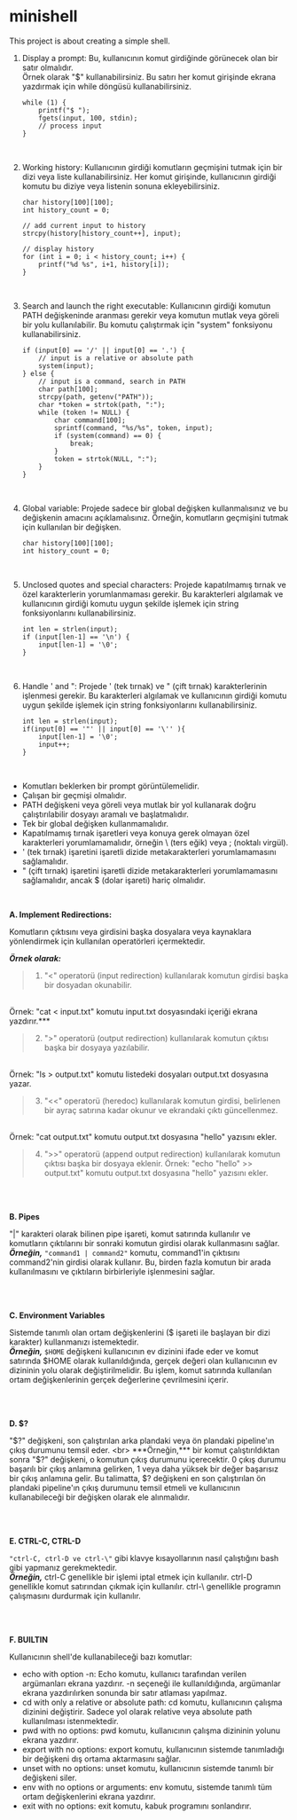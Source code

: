 # minishell
This project is about creating a simple shell.

1.  Display a prompt: Bu, kullanıcının komut girdiğinde görünecek olan bir satır olmalıdır. <br>
Örnek olarak "$" kullanabilirsiniz. Bu satırı her komut girişinde ekrana yazdırmak için while döngüsü kullanabilirsiniz.

        while (1) {
	        printf("$ ");
	        fgets(input, 100, stdin);
	        // process input
	    }


<br>


2.  Working history: Kullanıcının girdiği komutların geçmişini tutmak için bir dizi veya liste kullanabilirsiniz. Her komut girişinde, kullanıcının girdiği komutu bu diziye veya listenin sonuna ekleyebilirsiniz.

        char history[100][100];
    	int history_count = 0;
    
    	// add current input to history
    	strcpy(history[history_count++], input);
    
    	// display history
    	for (int i = 0; i < history_count; i++) {
    		printf("%d %s", i+1, history[i]);
    	}


<br>


3.  Search and launch the right executable: Kullanıcının girdiği komutun PATH değişkeninde aranması gerekir veya komutun mutlak veya göreli bir yolu kullanılabilir. Bu komutu çalıştırmak için "system" fonksiyonu kullanabilirsiniz.

        if (input[0] == '/' || input[0] == '.') {
            // input is a relative or absolute path
            system(input);
        } else {
            // input is a command, search in PATH
            char path[100];
            strcpy(path, getenv("PATH"));
            char *token = strtok(path, ":");
            while (token != NULL) {
                char command[100];
                sprintf(command, "%s/%s", token, input);
                if (system(command) == 0) {
                    break;
                }
                token = strtok(NULL, ":");
            }
        }

    
<br>


4.  Global variable: Projede sadece bir global değişken kullanmalısınız ve bu değişkenin amacını açıklamalısınız. Örneğin, komutların geçmişini tutmak için kullanılan bir değişken.

        char history[100][100];
        int history_count = 0;


<br>


5.  Unclosed quotes and special characters: Projede kapatılmamış tırnak ve özel karakterlerin yorumlanmaması gerekir. Bu karakterleri algılamak ve kullanıcının girdiği komutu uygun şekilde işlemek için string fonksiyonlarını kullanabilirsiniz.

        int len = strlen(input);
        if (input[len-1] == '\n') {
            input[len-1] = '\0';
        }

    
<br>


6.  Handle ' and ": Projede ' (tek tırnak) ve " (çift tırnak) karakterlerinin işlenmesi gerekir. Bu karakterleri algılamak ve kullanıcının girdiği komutu uygun şekilde işlemek için string fonksiyonlarını kullanabilirsiniz.


        int len = strlen(input);
        if(input[0] == '"' || input[0] == '\'' ){
            input[len-1] = '\0';
            input++;
        }


<br>


- Komutları beklerken bir prompt görüntülemelidir.
- Çalışan bir geçmişi olmalıdır.
- PATH değişkeni veya göreli veya mutlak bir yol kullanarak doğru çalıştırılabilir dosyayı aramalı ve başlatmalıdır.
- Tek bir global değişken kullanmamalıdır.
- Kapatılmamış tırnak işaretleri veya konuya gerek olmayan özel karakterleri yorumlamamalıdır, örneğin \ (ters eğik) veya ; (noktalı virgül).
- ' (tek tırnak) işaretini işaretli dizide metakarakterleri yorumlamamasını sağlamalıdır.
- " (çift tırnak) işaretini işaretli dizide metakarakterleri yorumlamamasını sağlamalıdır, ancak $ (dolar işareti) hariç olmalıdır.


<br>


**A. Implement Redirections:** <br>

Komutların çıktısını veya girdisini başka dosyalara veya kaynaklara yönlendirmek için kullanılan operatörleri içermektedir.

***Örnek olarak:*** <br>
> 1. "<" operatorü (input redirection) kullanılarak komutun girdisi başka bir dosyadan okunabilir.
<br />
Örnek: "cat < input.txt" komutu input.txt dosyasındaki içeriği ekrana yazdırır.***

> 2. ">" operatorü (output redirection) kullanılarak komutun çıktısı başka bir dosyaya yazılabilir. 
<br>
Örnek: "ls > output.txt" komutu listedeki dosyaları output.txt dosyasına yazar.

> 3. "<<" operatorü (heredoc) kullanılarak komutun girdisi, belirlenen bir ayraç satırına kadar okunur ve ekrandaki çıktı güncellenmez. 
<br>
Örnek: "cat output.txt" komutu output.txt dosyasına "hello" yazısını ekler. 

> 4. ">>" operatorü (append output redirection) kullanılarak komutun çıktısı başka bir dosyaya eklenir. 
Örnek: "echo "hello" >> output.txt" komutu output.txt dosyasına "hello" yazısını ekler.


<br />
<br />


**B. Pipes** <br>

"|" karakteri olarak bilinen pipe işareti, komut satırında kullanılır ve komutların çıktılarını bir sonraki komutun girdisi olarak kullanmasını sağlar. <br>
***Örneğin,*** `"command1 | command2"` komutu, command1'in çıktısını command2'nin girdisi olarak kullanır. Bu, birden fazla komutun bir arada kullanılmasını ve çıktıların birbirleriyle işlenmesini sağlar.


<br />
<br />


**C. Environment Variables**

Sistemde tanımlı olan ortam değişkenlerini ($ işareti ile başlayan bir dizi karakter) kullanmanızı istemektedir. <br> 
***Örneğin,*** `$HOME` değişkeni kullanıcının ev dizinini ifade eder ve komut satırında $HOME olarak kullanıldığında, gerçek değeri olan kullanıcının ev dizininin yolu olarak değiştirilmelidir. Bu işlem, komut satırında kullanılan ortam değişkenlerinin gerçek değerlerine çevrilmesini içerir.


<br />
<br />


**D. $?**

"$?" değişkeni, son çalıştırılan arka plandaki veya ön plandaki pipeline'ın çıkış durumunu temsil eder. <br>
***Örneğin,*** bir komut çalıştırıldıktan sonra "$?" değişkeni, o komutun çıkış durumunu içerecektir. 0 çıkış durumu başarılı bir çıkış anlamına gelirken, 1 veya daha yüksek bir değer başarısız bir çıkış anlamına gelir. Bu talimatta, $? değişkeni en son çalıştırılan ön plandaki pipeline'ın çıkış durumunu temsil etmeli ve kullanıcının kullanabileceği bir değişken olarak ele alınmalıdır.


<br />
<br />


**E. CTRL-C, CTRL-D**

`"ctrl-C, ctrl-D ve ctrl-\"` gibi klavye kısayollarının nasıl çalıştığını bash gibi yapmanız gerekmektedir. <br> 
***Örneğin,*** ctrl-C genellikle bir işlemi iptal etmek için kullanılır. ctrl-D genellikle komut satırından çıkmak için kullanılır. ctrl-\ genellikle programın çalışmasını durdurmak için kullanılır.


<br />
<br />


**F. BUILTIN**

Kullanıcının shell'de kullanabileceği bazı komutlar: 
- echo with option -n: Echo komutu, kullanıcı tarafından verilen argümanları ekrana yazdırır. -n seçeneği ile kullanıldığında, argümanlar ekrana yazdırılırken sonunda bir satır atlaması yapılmaz.
- cd with only a relative or absolute path: cd komutu, kullanıcının çalışma dizinini değiştirir. Sadece yol olarak relative veya absolute path kullanılması istenmektedir.
- pwd with no options: pwd komutu, kullanıcının çalışma dizininin yolunu ekrana yazdırır.
- export with no options: export komutu, kullanıcının sistemde tanımladığı bir değişkeni dış ortama aktarmasını sağlar.
- unset with no options: unset komutu, kullanıcının sistemde tanımlı bir değişkeni siler.
- env with no options or arguments: env komutu, sistemde tanımlı tüm ortam değişkenlerini ekrana yazdırır.
- exit with no options: exit komutu, kabuk programını sonlandırır.


<br>

